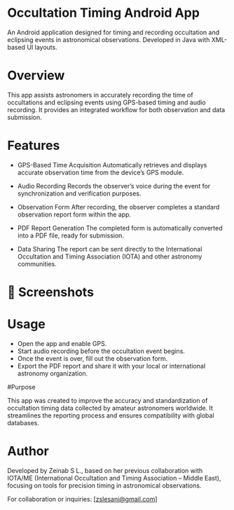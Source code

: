 # Occultation Timing Android App

An Android application designed for timing and recording occultation and eclipsing events in astronomical observations.
Developed in Java with XML-based UI layouts.

# Overview

This app assists astronomers in accurately recording the time of occultations and eclipsing events using GPS-based timing and audio recording. It provides an integrated workflow for both observation and data submission.

# Features

* GPS-Based Time Acquisition
Automatically retrieves and displays accurate observation time from the device’s GPS module.

* Audio Recording
Records the observer’s voice during the event for synchronization and verification purposes.

* Observation Form
After recording, the observer completes a standard observation report form within the app.

* PDF Report Generation
The completed form is automatically converted into a PDF file, ready for submission.

* Data Sharing
The report can be sent directly to the International Occultation and Timing Association (IOTA) and other astronomy communities.

# 📸 Screenshots


# Usage
+ Open the app and enable GPS.
+ Start audio recording before the occultation event begins.
+ Once the event is over, fill out the observation form.
+ Export the PDF report and share it with your local or international astronomy organization.

#Purpose

This app was created to improve the accuracy and standardization of occultation timing data collected by amateur astronomers worldwide. It streamlines the reporting process and ensures compatibility with global databases.

# Author

Developed by Zeinab S L., based on her previous collaboration with IOTA/ME (International Occultation and Timing Association – Middle East), focusing on tools for precision timing in astronomical observations.

For collaboration or inquiries: [zslesani@gmail.com]
